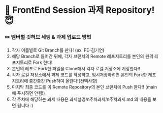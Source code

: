 # 📌 FrontEnd Session 과제 Repository!😇

### ✏️ 멤버별 깃허브 세팅 & 과제 업로드 방법
1. 각자 이름별로 Git Branch를 판다! (ex: FE-김기연)
2. 해당 Branch로 들어간 뒤에, 각자 브랜치의 Remote 레포지토리를 본인의 원격 레포지토리로 Fork 한다!
3. 본인의 레포로 Fork한 파일을 Clone해서 각자 로컬 저장소에 저장한다!!
4. 각자 로컬 저장소에서 과제 코드를 작성하고, 임시저장하려면 본인의 Fork한 레포지토리에 중간중간 Push하여 올린다!(선택사항)
5. 마지막 최종 코드를 이 Remote Repository의 본인 브랜치에 Push 한다!! (main에 푸시하면 안됨!)
6. 각 주차에 해당하는 과제 내용은 과제설명/n주차과제/n주차과제.md 의 내용을 보면 됩니다 :)
